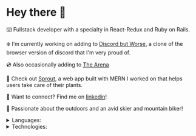 # Hey there 👋

⌨️ Fullstack developer with a specialty in React-Redux and Ruby on Rails.<br>

❄️ I’m currently working on adding to [Discord but Worse](https://discord-but-worse.herokuapp.com), a clone of the browser version of discord that I'm very proud of.<br>

💿 Also occasionally adding to [The Arena](https://pcampbell42.github.io/the-arena/)

🌱 Check out [Sprout](https://github.com/nichathong/sprout), a web app built with MERN I worked on that helps users take care of their plants.<br>

🔗 Want to connect? Find me on [linkedin](https://www.linkedin.com/in/patrick-campbell-336a72139/)!<br>

🌲 Passionate about the outdoors and an avid skier and mountain biker!<br>

<details>
<summary>Languages:</summary>
<br>
This is how you dropdown.
</details>

<details>
<summary>Technologies:</summary>
<br>
This is how you dropdown.
</details>
